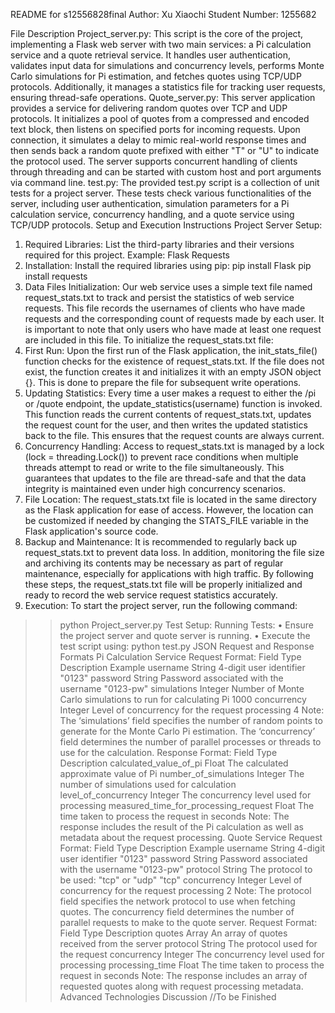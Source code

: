 README for s12556828final
Author: Xu Xiaochi
Student Number: 1255682

File Description
Project_server.py: 
This script is the core of the project, implementing a Flask web server with two main services: a Pi calculation service and a quote retrieval service. It handles user authentication, validates input data for simulations and concurrency levels, performs Monte Carlo simulations for Pi estimation, and fetches quotes using TCP/UDP protocols. Additionally, it manages a statistics file for tracking user requests, ensuring thread-safe operations.
Quote_server.py: 
This server application provides a service for delivering random quotes over TCP and UDP protocols. It initializes a pool of quotes from a compressed and encoded text block, then listens on specified ports for incoming requests. Upon connection, it simulates a delay to mimic real-world response times and then sends back a random quote prefixed with either "T" or "U" to indicate the protocol used. The server supports concurrent handling of clients through threading and can be started with custom host and port arguments via command line.
test.py: 
The provided test.py script is a collection of unit tests for a project server. These tests check various functionalities of the server, including user authentication, simulation parameters for a Pi calculation service, concurrency handling, and a quote service using TCP/UDP protocols.
Setup and Execution Instructions
Project Server Setup:
1. Required Libraries: 
List the third-party libraries and their versions required for this project. Example:
Flask
Requests
2. Installation:
Install the required libraries using pip:
pip install Flask
pip install requests
3. Data Files Initialization:
Our web service uses a simple text file named request_stats.txt to track and persist the statistics of web service requests. This file records the usernames of clients who have made requests and the corresponding count of requests made by each user. It is important to note that only users who have made at least one request are included in this file.
To initialize the request_stats.txt file:
1.	First Run: Upon the first run of the Flask application, the init_stats_file() function checks for the existence of request_stats.txt. If the file does not exist, the function creates it and initializes it with an empty JSON object {}. This is done to prepare the file for subsequent write operations.
2.	Updating Statistics: Every time a user makes a request to either the /pi or /quote endpoint, the update_statistics(username) function is invoked. This function reads the current contents of request_stats.txt, updates the request count for the user, and then writes the updated statistics back to the file. This ensures that the request counts are always current.
3.	Concurrency Handling: Access to request_stats.txt is managed by a lock (lock = threading.Lock()) to prevent race conditions when multiple threads attempt to read or write to the file simultaneously. This guarantees that updates to the file are thread-safe and that the data integrity is maintained even under high concurrency scenarios.
4.	File Location: The request_stats.txt file is located in the same directory as the Flask application for ease of access. However, the location can be customized if needed by changing the STATS_FILE variable in the Flask application's source code.
5.	Backup and Maintenance: It is recommended to regularly back up request_stats.txt to prevent data loss. In addition, monitoring the file size and archiving its contents may be necessary as part of regular maintenance, especially for applications with high traffic.
By following these steps, the request_stats.txt file will be properly initialized and ready to record the web service request statistics accurately.
4. Execution:
To start the project server, run the following command:
>>python Project_server.py
Test Setup:
Running Tests:
•	Ensure the project server and quote server is running.
•	Execute the test script using:
>>python test.py
JSON Request and Response Formats
Pi Calculation Service
Request Format:
Field	Type	Description	Example
username	String	4-digit user identifier	"0123"
password	String	Password associated with the username	"0123-pw"
simulations	Integer	Number of Monte Carlo simulations to run for calculating Pi	1000
concurrency	Integer	Level of concurrency for the request processing	4
Note: The ‘simulations’ field specifies the number of random points to generate for the Monte Carlo Pi estimation. The ‘concurrency’ field determines the number of parallel processes or threads to use for the calculation.
Response Format:
Field	Type	Description
calculated_value_of_pi	Float	The calculated approximate value of Pi
number_of_simulations	Integer	The number of simulations used for calculation
level_of_concurrency	Integer	The concurrency level used for processing
measured_time_for_processing_request	Float	The time taken to process the request in seconds
Note: The response includes the result of the Pi calculation as well as metadata about the request processing.
Quote Service
Request Format:
Field	Type	Description	Example
username	String	4-digit user identifier	"0123"
password	String	Password associated with the username	"0123-pw"
protocol	String	The protocol to be used: "tcp" or "udp"	"tcp"
concurrency	Integer	Level of concurrency for the request processing	2
Note: The protocol field specifies the network protocol to use when fetching quotes. The concurrency field determines the number of parallel requests to make to the quote server.
Request Format:
Field	Type	Description
quotes	Array	An array of quotes received from the server
protocol	String	The protocol used for the request
concurrency	Integer	The concurrency level used for processing
processing_time	Float	The time taken to process the request in seconds
Note: The response includes an array of requested quotes along with request processing metadata.
Advanced Technologies Discussion
//To be Finished
